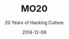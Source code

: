 ---
title: "MO20"
subtitle: "20 Years of Hacking Culture"
date: 2014-12-06
externalUrl: "https://mo20.olografix.org/"
---